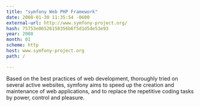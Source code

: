 ```yaml
---
title: "symfony Web PHP Framework"
date: 2008-01-30 11:35:54 -0600
external-url: http://www.symfony-project.org/
hash: 75753e06526158356b6f5d1d5de53e93
year: 2008
month: 01
scheme: http
host: www.symfony-project.org
path: /

---
```


Based on the best practices of web development, thoroughly tried on several active websites, symfony aims to speed up the creation and maintenance of web applications, and to replace the repetitive coding tasks by power, control and pleasure.
